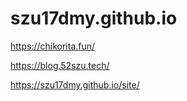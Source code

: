 # szu17dmy.github.io

https://chikorita.fun/

https://blog.52szu.tech/

https://szu17dmy.github.io/site/
